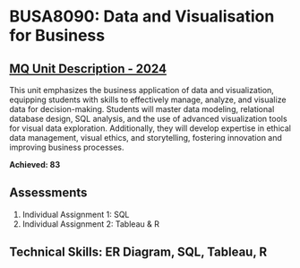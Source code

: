 # BUSA8090: Data and Visualisation for Business
## [MQ Unit Description - 2024](https://coursehandbook.mq.edu.au/2024/units/busa8090?year=2024)
This unit emphasizes the business application of data and visualization, equipping students with skills to effectively manage, analyze, and visualize data for decision-making. Students will master data modeling, relational database design, SQL analysis, and the use of advanced visualization tools for visual data exploration. Additionally, they will develop expertise in ethical data management, visual ethics, and storytelling, fostering innovation and improving business processes.

**Achieved: 83**

## Assessments
1. Individual Assignment 1: SQL
2. Individual Assignment 2: Tableau & R

## Technical Skills: ER Diagram, SQL, Tableau, R